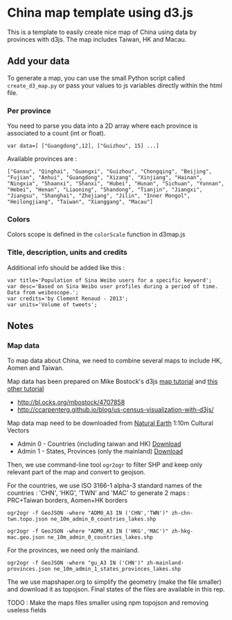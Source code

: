 #  China map template using d3.js

This is a template to easily create nice map of China using data by provinces with d3js. The map includes Taiwan, HK and Macau.

## Add your data

To generate a map, you can use the small Python script called ```create_d3_map.py``` or pass your values to js variables directly within the html file.

### Per province

You need to parse you data into a 2D array where  each province is associated to a count (int or float).

    var data=[ ["Guangdong",12], ["Guizhou", 15] ...]

Available provinces are :

    ["Gansu", "Qinghai", "Guangxi", "Guizhou", "Chongqing", "Beijing", "Fujian", "Anhui", "Guangdong", "Xizang", "Xinjiang", "Hainan", "Ningxia", "Shaanxi", "Shanxi", "Hubei", "Hunan", "Sichuan", "Yunnan", "Hebei", "Henan", "Liaoning", "Shandong", "Tianjin", "Jiangxi", "Jiangsu", "Shanghai", "Zhejiang", "Jilin", "Inner Mongol", "Heilongjiang", "Taiwan", "Xianggang", "Macau"]


### Colors

Colors scope is defined in the ```colorScale``` function in d3map.js

### Title, description, units and credits

Additional info should be added like this :

    var title='Population of Sina Weibo users for a specific keyword';
    var desc='Based on Sina Weibo user profiles during a period of time. Data from weiboscope.';
    var credits='by Clement Renaud - 2013';
    var units='Volume of tweets';


## Notes

### Map data
To map data about China, we need to combine several maps to include HK, Aomen and Taiwan. 

Map data has been prepared on Mike Bostock's d3js [map tutorial](http://bost.ocks.org/mike/map/) and [this other tutorial](http://www.tnoda.com/blog/2013-12-07)

* http://bl.ocks.org/mbostock/4707858
* http://ccarpenterg.github.io/blog/us-census-visualization-with-d3js/


Map data map need to be downloaded from [Natural Earth](www.naturalearthdata.com) 1:10m Cultural Vectors 

* Admin 0 - Countries (including taiwan and HK)  [Download](http://www.naturalearthdata.com/http//www.naturalearthdata.com/download/10m/cultural/ne_10m_admin_0_countries_lakes.zip)
* Admin 1 - States, Provinces (only the mainland) [Download](http://www.naturalearthdata.com/http//www.naturalearthdata.com/download/10m/cultural/ne_10m_admin_1_states_provinces_lakes.zip)

Then, we use command-line tool ```ogr2ogr``` to filter SHP and keep only relevant part of the map and convert to geojson.

For the countries, we use ISO 3166-1 alpha-3 standard names of the countries : 'CHN', 'HKG', 'TWN' and 'MAC' to generate 2 maps : PRC+Taiwan borders, Aomen+HK borders
 
    ogr2ogr -f GeoJSON -where "ADM0_A3 IN ('CHN','TWN')" zh-chn-twn.topo.json ne_10m_admin_0_countries_lakes.shp

    ogr2ogr -f GeoJSON -where "ADM0_A3 IN ('HKG','MAC')" zh-hkg-mac.geo.json ne_10m_admin_0_countries_lakes.shp

For the provinces, we need only the mainland.
    
    ogr2ogr -f GeoJSON -where "gu_A3 IN ('CHN')" zh-mainland-provinces.json ne_10m_admin_1_states_provinces_lakes.shp 

The we use mapshaper.org to simplify the geometry (make the file smaller) and download it as topojson. Final states of the files are available in this rep. 

TODO : Make the maps files smaller using npm topojson and removing useless fields